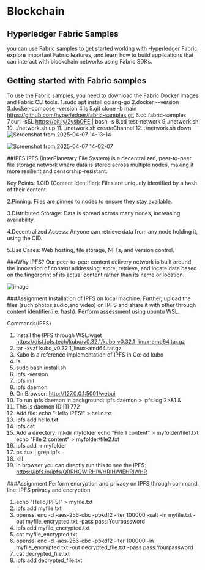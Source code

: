 # Blockchain
## Hyperledger Fabric Samples
you can use Fabric samples to get started working with Hyperledger Fabric, explore important Fabric features, and learn how to build applications that can interact with blockchain networks using Fabric SDKs. 

## Getting started with Fabric samples
To use the Fabric samples, you need to download the Fabric Docker images and Fabric CLI tools.
1.sudo apt install golang-go
2.docker --version
3.docker-compose -version
4.ls
5.git clone -b main https://github.com/hyperledger/fabric-samples.git
6.cd fabric-samples
7.curl -sSL https://bit.ly/2ysbOFE | bash -s
8.cd test-network
9../network.sh
10. ./network.sh up
11. ./network.sh createChannel
12. ./network.sh down
![Screenshot from 2025-04-07 14-13-14](https://github.com/user-attachments/assets/59c0e94f-690a-43a7-9d0d-e6cb4cf2b115)

![Screenshot from 2025-04-07 14-02-07](https://github.com/user-attachments/assets/6e7f6ad8-079d-4306-adca-b457d25ef317)

##IPFS
IPFS (InterPlanetary File System) is a decentralized, peer-to-peer file storage network where data is stored across multiple nodes, making it more resilient and censorship-resistant.

Key Points:
1.CID (Content Identifier): Files are uniquely identified by a hash of their content.

2.Pinning: Files are pinned to nodes to ensure they stay available.

3.Distributed Storage: Data is spread across many nodes, increasing availability.

4.Decentralized Access: Anyone can retrieve data from any node holding it, using the CID.

5.Use Cases: Web hosting, file storage, NFTs, and version control.

###Why IPFS?
Our peer-to-peer content delivery network is built around the innovation of content addressing: store, retrieve, and locate data based on the fingerprint of its actual content rather than its name or location.

![image](https://github.com/user-attachments/assets/a3ea5bb3-ed4e-4135-b233-3530834f04e0)

###Assignment
Installation of IPFS on local machine. Further, upload the files (such photos,audio,and video) on IPFS and share it with other through content identifier(i.e. hash).
Perform assessment using ubuntu WSL.

Commands(IPFS)
   1. Install the IPFS through WSL:wget
      https://dist.ipfs.tech/kubo/v0.32.1/kubo_v0.32.1_linux-amd64.tar.gz
   2. tar -xvzf kubo_v0.32.1_linux-amd64.tar.gz
   3. Kubo is a reference implementation of IPFS in Go: cd kubo
   4. ls
   5. sudo bash install.sh
   6. ipfs -version
   7. ipfs init
   8. ipfs daemon
   9. On Browser: http://127.0.0.1:5001/webui
   10. To run ipfs daemon in background: ipfs daemon > ipfs.log 2>&1 &
   11. This is daemon ID:[1] 772
   12. Add file: echo "Hello,IPFS!" > hello.txt
   13. ipfs add hello.txt
   14. ipfs cat<CID>
   15. Add a directory:
       mkdir myfolder
       echo "File 1 content" > myfolder/file1.txt
       echo "File 2 content" > myfolder/file2.txt
   16. ipfs add -r myfolder
   17. ps aux | grep ipfs
   18. kill <PID>
   19. in browser you can directly run this to see the IPFS:
       https://ipfs.io/ipfs/QRRHQWIRHIWHRIHWIEHRIWHR


###Assignment
Perform encryption and privacy on IPFS through command line:
IPFS privacy and encryption
  1. echo "Hello,IPFS!" > myfile.txt
  2. ipfs add myfile.txt
  3. openssl enc -d -aes-256-cbc -pbkdf2 -iter 100000 -salt -in myfile.txt -out myfile_encrypted.txt -pass pass:Yourpassword
  4. ipfs add myfile_encrypted.txt
  5. cat myfile_encrypted.txt
  6. openssl enc -d -aes-256-cbc -pbkdf2 -iter 100000 -in myfile_encrypted.txt -out decrypted_file.txt -pass pass:Yourpassword
  7. cat decrypted_file.txt
  8. ipfs add decrypted_file.txt




